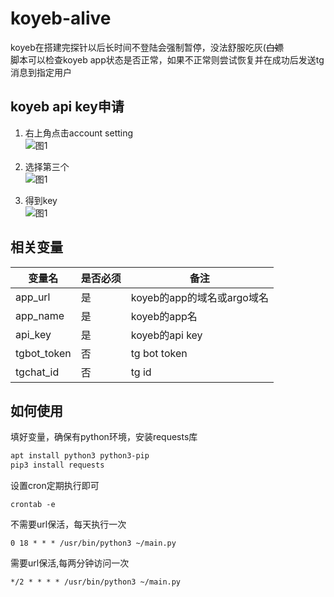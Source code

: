# koyeb-alive
koyeb在搭建完探针以后长时间不登陆会强制暂停，没法舒服吃灰(~~白嫖~~  <br>
脚本可以检查koyeb app状态是否正常，如果不正常则尝试恢复并在成功后发送tg消息到指定用户

## koyeb api key申请
1. 右上角点击account setting <br>
![图1](https://raw.githubusercontent.com/zhuifan1/koyeb-alive/main/pic/1.png)

2. 选择第三个 <br>
![图1](https://raw.githubusercontent.com/zhuifan1/koyeb-alive/main/pic/2.png)

3. 得到key <br>
![图1](https://raw.githubusercontent.com/zhuifan1/koyeb-alive/main/pic/3.png)

## 相关变量
  | 变量名        | 是否必须  | 备注 |
  | ------------ | ------   | ---- |
  | app_url             | 是 | koyeb的app的域名或argo域名 |
  | app_name             | 是 | koyeb的app名 |
  | api_key         | 是 | koyeb的api key |
  | tgbot_token           | 否 | tg bot token |
  | tgchat_id              | 否 | tg id |

## 如何使用
填好变量，确保有python环境，安装requests库
```bash
apt install python3 python3-pip
pip3 install requests
```
设置cron定期执行即可
```
crontab -e
```
不需要url保活，每天执行一次
```
0 18 * * * /usr/bin/python3 ~/main.py
```
需要url保活,每两分钟访问一次
```
*/2 * * * * /usr/bin/python3 ~/main.py
```
